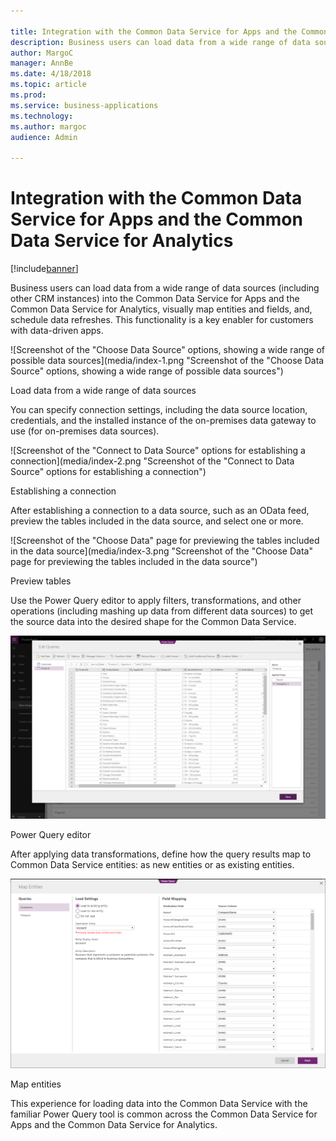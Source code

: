 ```yaml
---

title: Integration with the Common Data Service for Apps and the Common Data Service for Analytics
description: Business users can load data from a wide range of data sources (including other CRM instances) into the Common Data Service for Apps and the Common Data Service for Analytics, visually map entities and fields, and, schedule data refreshes.
author: MargoC
manager: AnnBe
ms.date: 4/18/2018
ms.topic: article
ms.prod: 
ms.service: business-applications
ms.technology: 
ms.author: margoc
audience: Admin

---
```

#  Integration with the Common Data Service for Apps and the Common Data Service for Analytics 




[!include[banner](../../../includes/banner.md)]

Business users can load data from a wide range of data sources (including other
CRM instances) into the Common Data Service for Apps and the Common Data Service
for Analytics, visually map entities and fields, and, schedule data refreshes.
This functionality is a key enabler for customers with data-driven apps.

![Screenshot of the "Choose Data Source" options, showing a wide range of possible data sources](media/index-1.png "Screenshot of the "Choose Data Source" options, showing a wide range of possible data sources")
<!-- Picture 1 -->


Load data from a wide range of data sources

You can specify connection settings, including the data source location,
credentials, and the installed instance of the on-premises data gateway to use
(for on-premises data sources).

![Screenshot of the "Connect to Data Source" options for establishing a connection](media/index-2.png "Screenshot of the "Connect to Data Source" options for establishing a connection")

Establishing a connection

After establishing a connection to a data source, such as an OData feed, preview
the tables included in the data source, and select one or more.

![Screenshot of the "Choose Data" page for previewing the tables included in the data source](media/index-3.png "Screenshot of the "Choose Data" page for previewing the tables included in the data source")

Preview tables

Use the Power Query editor to apply filters, transformations, and other
operations (including mashing up data from different data sources) to get the
source data into the desired shape for the Common Data Service.

![Screenshot of the Power Query editor](media/index-4.png "Screenshot of the Power Query editor")

Power Query editor

After applying data transformations, define how the query results map to Common
Data Service entities: as new entities or as existing entities.

![Screenshot of the Map Entities setup](media/index-5.png "Screenshot of the Map Entities setup")

Map entities

This experience for loading data into the Common Data Service with the familiar
Power Query tool is common across the Common Data Service for Apps and the
Common Data Service for Analytics.
